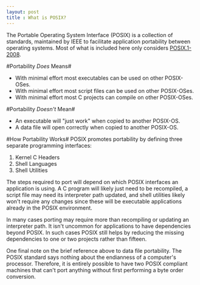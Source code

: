 ```yaml
---
layout: post
title : What is POSIX?
---
```

The Portable Operating System Interface (POSIX) is a collection of standards, maintained by IEEE to facilitate application portability between operating systems. Most of what is included here only considers [POSIX.1-2008][1].

#Portability *Does* Means#

* With minimal effort most executables can be used on other POSIX-OSes.
* With minimal effort most script files can be used on other POSIX-OSes.
* With minimal effort most C projects can compile on other POSIX-OSes.

#Portability *Doesn't* Mean#

* An executable will "just work" when copied to another POSIX-OS.
* A data file will open correctly when copied to another POSIX-OS.

#How Portability Works#
POSIX promotes portability by defining three separate programming interfaces:

1. Kernel C Headers
2. Shell Languages
3. Shell Utilities

The steps required to port will depend on which POSIX interfaces an application is using. A C program will likely just need to be recompiled, a script file may need its interpreter path updated, and shell utilities likely won't require any changes since these will be executable applications already in the POSIX environment.

In many cases porting may require more than recompiling or updating an interpreter path. It isn't uncommon for applications to have dependencies beyond POSIX. In such cases POSIX still helps by reducing the missing dependencies to one or two projects rather than fifteen.

One final note on the brief reference above to data file portability. The POSIX standard says nothing about the endianness of a computer's processor. Therefore, it is entirely possible to have two POSIX compliant machines that can't port anything without first performing a byte order conversion.

[1]: <http://pubs.opengroup.org/onlinepubs/9699919799/>
